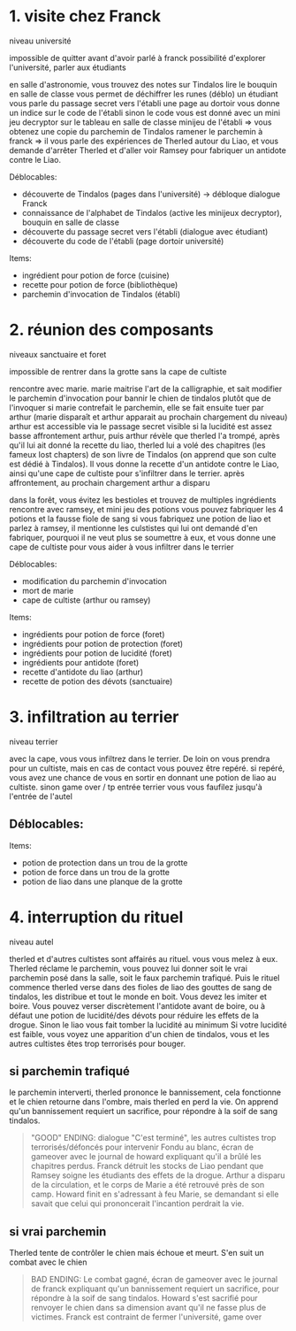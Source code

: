 # 1. visite chez Franck

niveau université

impossible de quitter avant d'avoir parlé à franck
possibilité d'explorer l'université, parler aux étudiants

en salle d'astronomie, vous trouvez des notes sur Tindalos
lire le bouquin en salle de classe vous permet de déchiffrer les runes (déblo)
un étudiant vous parle du passage secret vers l'établi
une page au dortoir vous donne un indice sur le code de l'établi
sinon le code vous est donné avec un mini jeu decryptor sur le tableau en salle de classe
minijeu de l'établi => vous obtenez une copie du parchemin de Tindalos
ramener le parchemin à franck => il vous parle des expériences de Therled autour du Liao, et vous demande d'arrêter Therled et d'aller voir Ramsey pour fabriquer un antidote contre le Liao.

Déblocables:
- découverte de Tindalos (pages dans l'université) -> débloque dialogue Franck
- connaissance de l'alphabet de Tindalos (active les minijeux decryptor), bouquin en salle de classe
- découverte du passage secret vers l'établi (dialogue avec étudiant)
- découverte du code de l'établi (page dortoir université)

Items:
- ingrédient pour potion de force (cuisine)
- recette pour potion de force (bibliothèque)
- parchemin d'invocation de Tindalos (établi)

# 2. réunion des composants

niveaux sanctuaire et foret

impossible de rentrer dans la grotte sans la cape de cultiste

rencontre avec marie. marie maitrise l'art de la calligraphie, et sait modifier le parchemin d'invocation pour bannir le chien de tindalos plutôt que de l'invoquer
si marie contrefait le parchemin, elle se fait ensuite tuer par arthur (marie disparaît et arthur apparait au prochain chargement du niveau)
arthur est accessible via le passage secret visible si la lucidité est assez basse
affrontement arthur, puis arthur révèle que therled l'a trompé, après qu'il lui ait donné la recette du liao, therled lui a volé des chapitres (les fameux lost chapters) de son livre de Tindalos (on apprend que son culte est dédié à Tindalos). Il vous donne la recette d'un antidote contre le Liao, ainsi qu'une cape de cultiste pour s'infiltrer dans le terrier.
après affrontement, au prochain chargement arthur a disparu

dans la forêt, vous évitez les bestioles et trouvez de multiples ingrédients
rencontre avec ramsey, et mini jeu des potions
vous pouvez fabriquer les 4 potions et la fausse fiole de sang
si vous fabriquez une potion de liao et parlez à ramsey, il mentionne les culstistes qui lui ont demandé d'en fabriquer, pourquoi il ne veut plus se soumettre à eux, et vous donne une cape de cultiste pour vous aider à vous infiltrer dans le terrier

Déblocables:
- modification du parchemin d'invocation
- mort de marie
- cape de cultiste (arthur ou ramsey)

Items:
- ingrédients pour potion de force (foret)
- ingrédients pour potion de protection (foret)
- ingrédients pour potion de lucidité (foret)
- ingrédients pour antidote (foret)
- recette d'antidote du liao (arthur)
- recette de potion des dévots (sanctuaire)

# 3. infiltration au terrier

niveau terrier

avec la cape, vous vous infiltrez dans le terrier. De loin on vous prendra pour un cultiste, mais en cas de contact vous pouvez être repéré.
si repéré, vous avez une chance de vous en sortir en donnant une potion de liao au cultiste. sinon game over / tp entrée terrier
vous vous faufilez jusqu'à l'entrée de l'autel

Déblocables:
-

Items:
- potion de protection dans un trou de la grotte
- potion de force dans un trou de la grotte
- potion de liao dans une planque de la grotte

# 4. interruption du rituel

niveau autel

therled et d'autres cultistes sont affairés au rituel. vous vous melez à eux. Therled réclame le parchemin, vous pouvez lui donner soit le vrai parchemin posé dans la salle, soit le faux parchemin trafiqué. Puis le rituel commence
therled verse dans des fioles de liao des gouttes de sang de tindalos, les distribue et tout le monde en boit. Vous devez les imiter et boire.
Vous pouvez verser discrètement l'antidote avant de boire, ou à défaut une potion de lucidité/des dévots pour réduire les effets de la drogue. Sinon le liao vous fait tomber la lucidité au minimum
Si votre lucidité est faible, vous voyez une apparition d'un chien de tindalos, vous et les autres cultistes êtes trop terrorisés pour bouger.

## si parchemin trafiqué
le parchemin interverti, therled prononce le bannissement, cela fonctionne et le chien retourne dans l'ombre, mais therled en perd la vie. On apprend qu'un bannissement requiert un sacrifice, pour répondre à la soif de sang tindalos.

> "GOOD" ENDING:
dialogue "C'est terminé", les autres cultistes trop terrorisés/défoncés pour intervenir
Fondu au blanc, écran de gameover avec le journal de howard expliquant qu'il a brûlé les chapitres perdus. Franck détruit les stocks de Liao pendant que Ramsey soigne les étudiants des effets de la drogue. Arthur a disparu de la circulation, et le corps de Marie a été retrouvé près de son camp. Howard finit en s'adressant à feu Marie, se demandant si elle savait que celui qui prononcerait l'incantion perdrait la vie.

## si vrai parchemin
Therled tente de contrôler le chien mais échoue et meurt. S'en suit un combat avec le chien
> BAD ENDING:
Le combat gagné, écran de gameover avec le journal de franck expliquant qu'un bannissement requiert un sacrifice, pour répondre à la soif de sang tindalos. Howard s'est sacrifié pour renvoyer le chien dans sa dimension avant qu'il ne fasse plus de victimes. Franck est contraint de fermer l'université, game over



